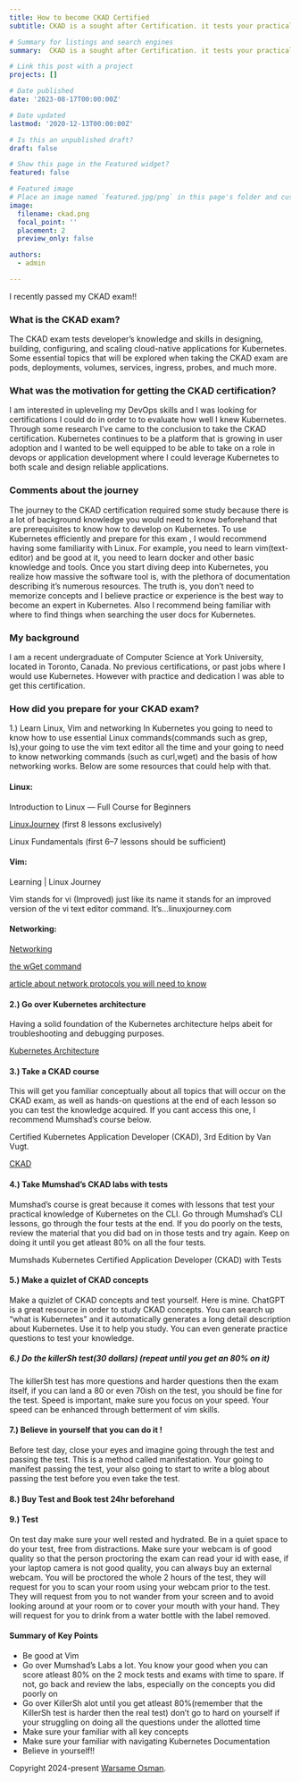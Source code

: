 ```yaml
---
title: How to become CKAD Certified
subtitle: CKAD is a sought after Certification. it tests your practical skills in Kubernetes, from deployments to Helm, CKAD encorporates the prominent features that developers use in Kubernetes.

# Summary for listings and search engines
summary:  CKAD is a sought after Certification. it tests your practical skills in Kubernetes, from deployments to Helm, CKAD encorporates the prominent features that developers use in Kubernetes.

# Link this post with a project
projects: []

# Date published
date: '2023-08-17T00:00:00Z'

# Date updated
lastmod: '2020-12-13T00:00:00Z'

# Is this an unpublished draft?
draft: false

# Show this page in the Featured widget?
featured: false

# Featured image
# Place an image named `featured.jpg/png` in this page's folder and customize its options here.
image:
  filename: ckad.png
  focal_point: ''
  placement: 2
  preview_only: false

authors:
  - admin

---
```


I recently passed my CKAD exam!!

### What is the CKAD exam?
The CKAD exam tests developer’s knowledge and skills in designing, building, configuring, and scaling cloud-native applications for Kubernetes. Some essential topics that will be explored when taking the CKAD exam are pods, deployments, volumes, services, ingress, probes, and much more.

### What was the motivation for getting the CKAD certification?
I am interested in upleveling my DevOps skills and I was looking for certifications I could do in order to to evaluate how well I knew Kubernetes. Through some research I’ve came to the conclusion to take the CKAD certification. Kubernetes continues to be a platform that is growing in user adoption and I wanted to be well equipped to be able to take on a role in devops or application development where I could leverage Kubernetes to both scale and design reliable applications.

### Comments about the journey
The journey to the CKAD certification required some study because there is a lot of background knowledge you would need to know beforehand that are prerequisites to know how to develop on Kubernetes. To use Kubernetes efficiently and prepare for this exam , I would recommend having some familiarity with Linux. For example, you need to learn vim(text-editor) and be good at it, you need to learn docker and other basic knowledge and tools. Once you start diving deep into Kubernetes, you realize how massive the software tool is, with the plethora of documentation describing it’s numerous resources. The truth is, you don’t need to memorize concepts and I believe practice or experience is the best way to become an expert in Kubernetes. Also I recommend being familiar with where to find things when searching the user docs for Kubernetes.

### My background
I am a recent undergraduate of Computer Science at York University, located in Toronto, Canada. No previous certifications, or past jobs where I would use Kubernetes. However with practice and dedication I was able to get this certification.

### How did you prepare for your CKAD exam?
1.) Learn Linux, Vim and networking
In Kubernetes you going to need to know how to use essential Linux commands(commands such as grep, ls),your going to use the vim text editor all the time and your going to need to know networking commands (such as curl,wget) and the basis of how networking works. Below are some resources that could help with that.

#### Linux:

Introduction to Linux — Full Course for Beginners

[LinuxJourney](https://linuxjourney.com/) (first 8 lessons exclusively)

Linux Fundamentals (first 6–7 lessons should be sufficient)

#### Vim:

Learning | Linux Journey

Vim stands for vi (Improved) just like its name it stands for an improved version of the vi text editor command. It’s…linuxjourney.com

#### Networking:

[Networking](https://www.youtube.com/watch?v=Xy7fDxz39FM)


[the wGet command](https://www.youtube.com/watch?v=F80Z5qd2b_4)

[article about network protocols you will need to know](https://www.techtarget.com/searchnetworking/feature/12-common-network-protocols-and-their-functions-explained) 

#### 2.) Go over Kubernetes architecture
Having a solid foundation of the Kubernetes architecture helps abeit for troubleshooting and debugging purposes.

[Kubernetes Architecture](https://www.youtube.com/watch?v=umXEmn3cMWY)

#### 3.) Take a CKAD course
This will get you familiar conceptually about all topics that will occur on the CKAD exam, as well as hands-on questions at the end of each lesson so you can test the knowledge acquired. If you cant access this one, I recommend Mumshad’s course below.

Certified Kubernetes Application Developer (CKAD), 3rd Edition by Van Vugt.

[CKAD](https://www.udemy.com/course/certified-kubernetes-application-developer/learn/lecture/13074218#overview)

#### 4.) Take Mumshad’s CKAD labs with tests
Mumshad’s course is great because it comes with lessons that test your practical knowledge of Kubernetes on the CLI. Go through Mumshad’s CLI lessons, go through the four tests at the end. If you do poorly on the tests, review the material that you did bad on in those tests and try again. Keep on doing it until you get atleast 80% on all the four tests.

Mumshads Kubernetes Certified Application Developer (CKAD) with Tests

#### 5.) Make a quizlet of CKAD concepts
Make a quizlet of CKAD concepts and test yourself. Here is mine. ChatGPT is a great resource in order to study CKAD concepts. You can search up “what is Kubernetes” and it automatically generates a long detail description about Kubernetes. Use it to help you study. You can even generate practice questions to test your knowledge.

##### 6.) Do the killerSh test(30 dollars) (repeat until you get an 80% on it)
The killerSh test has more questions and harder questions then the exam itself, if you can land a 80 or even 70ish on the test, you should be fine for the test. Speed is important, make sure you focus on your speed. Your speed can be enhanced through betterment of vim skills.

#### 7.) Believe in yourself that you can do it !
Before test day, close your eyes and imagine going through the test and passing the test. This is a method called manifestation. Your going to manifest passing the test, your also going to start to write a blog about passing the test before you even take the test.

#### 8.) Buy Test and Book test 24hr beforehand
#### 9.) Test
On test day make sure your well rested and hydrated. Be in a quiet space to do your test, free from distractions. Make sure your webcam is of good quality so that the person proctoring the exam can read your id with ease, if your laptop camera is not good quality, you can always buy an external webcam. You will be proctored the whole 2 hours of the test, they will request for you to scan your room using your webcam prior to the test. They will request from you to not wander from your screen and to avoid looking around at your room or to cover your mouth with your hand. They will request for you to drink from a water bottle with the label removed.

#### Summary of Key Points
- Be good at Vim
- Go over Mumshad’s Labs a lot. You know your good when you can score atleast 80% on the 2 mock tests and exams with time to spare. If not, go back and review the labs, especially on the concepts you did poorly on
- Go over KillerSh alot until you get atleast 80%(remember that the KillerSh test is harder then the real test) don’t go to hard on yourself if your struggling on doing all the questions under the allotted time
- Make sure your familiar with all key concepts
- Make sure your familiar with navigating Kubernetes Documentation
- Believe in yourself!!
























Copyright 2024-present [Warsame Osman](https://www.warsameosman.com).

